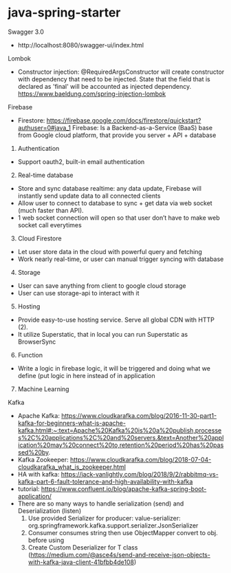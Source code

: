 # java-spring-starter

Swagger 3.0
- http://localhost:8080/swagger-ui/index.html

Lombok
- Constructor injection: @RequiredArgsConstructor will create
constructor with dependency that need to be injected. State that the field
that is declared as 'final' will be accounted as injected dependency. 
https://www.baeldung.com/spring-injection-lombok


Firebase
- Firestore: https://firebase.google.com/docs/firestore/quickstart?authuser=0#java_1
Firebase:
 Is a Backend-as-a-Service (BaaS) base from Google cloud platform, that provide you server + API + database

1. Authentication
- Support oauth2, built-in email authentication
2. Real-time database
- Store and sync database realtime: any data update, Firebase will instantly send update data to all connected clients 
- Allow user to connect to database to sync + get data via web socket (much faster than API). 
- 1 web socket connection will open so that user don’t have to make web socket call everytimes
3. Cloud Firestore
- Let user store data in the cloud with powerful query and fetching
- Work nearly real-time, or user can manual trigger syncing with database
4. Storage
- User can save anything from client to google cloud storage
- User can use storage-api to interact with it
5. Hosting
- Provide easy-to-use hosting service. Serve all global CDN with HTTP (2).
- It utilize Superstatic, that in local you can run Superstatic as BrowserSync
6. Function
- Write a logic in firebase logic, it will be triggered and doing what we define (put logic in here instead of in application
7. Machine Learning



Kafka
- Apache Kafka: https://www.cloudkarafka.com/blog/2016-11-30-part1-kafka-for-beginners-what-is-apache-kafka.html#:~:text=Apache%20Kafka%20is%20a%20publish,processes%2C%20applications%2C%20and%20servers.&text=Another%20application%20may%20connect%20to,retention%20period%20has%20passed%20by.
- Kafka Zookeeper: https://www.cloudkarafka.com/blog/2018-07-04-cloudkarafka_what_is_zookeeper.html 
- HA with kafka: https://jack-vanlightly.com/blog/2018/9/2/rabbitmq-vs-kafka-part-6-fault-tolerance-and-high-availability-with-kafka
- tutorial: https://www.confluent.io/blog/apache-kafka-spring-boot-application/
- There are so many ways to handle serialization (send) and Deserialization (listen)
    1) Use provided Serializer for producer: value-serializer: org.springframework.kafka.support.serializer.JsonSerializer
    2) Consumer consumes string then use ObjectMapper convert to obj. before using
    3) Create Custom Deserializer for T class (https://medium.com/@asce4s/send-and-receive-json-objects-with-kafka-java-client-41bfbb4de108)


